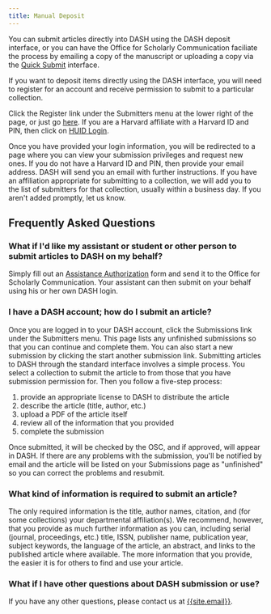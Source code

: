 ```yaml
---
title: Manual Deposit
---
```


You can submit articles directly into DASH using the DASH deposit interface, or you can have the Office for Scholarly Communication faciliate the process by emailing a copy of the manuscript or uploading a copy via the [Quick Submit]({{site.baseurl}}/quicksubmit) interface.

If you want to deposit items directly using the DASH interface, you will need to register for an account and receive permission to submit to a particular collection.

Click the Register link under the Submitters menu at the lower right of the page, or just go [here](http://dash.harvard.edu/register). If you are a Harvard affiliate with a Harvard ID and PIN, then click on [HUID Login](http://dash.harvard.edu/login).

Once you have provided your login information, you will be redirected to a page where you can view your submission privileges and request new ones. If you do not have a Harvard ID and PIN, then provide your email address. DASH will send you an email with further instructions. If you have an affiliation appropriate for submitting to a collection, we will add you to the list of submitters for that collection, usually within a business day. If you aren't added promptly, let us know.

## Frequently Asked Questions

### What if I'd like my assistant or student or other person to submit articles to DASH on my behalf?

Simply fill out an [Assistance Authorization]({{site.baseurl}}/proxy) form and send it to the Office for Scholarly Communication. Your assistant can then submit on your behalf using his or her own DASH login. 

### I have a DASH account; how do I submit an article?

Once you are logged in to your DASH account, click the Submissions link under the Submitters menu. This page lists any unfinished submissions so that you can continue and complete them. You can also start a new submission by clicking the start another submission link. Submitting articles to DASH through the standard interface involves a simple process. You select a collection to submit the article to from those that you have submission permission for. Then you follow a five-step process:

1. provide an appropriate license to DASH to distribute the article
2. describe the article (title, author, etc.)
3. upload a PDF of the article itself
4. review all of the information that you provided
5. complete the submission

Once submitted, it will be checked by the OSC, and if approved, will appear in DASH. If there are any problems with the submission, you'll be notified by email and the article will be listed on your Submissions page as "unfinished" so you can correct the problems and resubmit.

### What kind of information is required to submit an article?

The only required information is the title, author names, citation, and (for some collections) your departmental affiliation(s). We recommend, however, that you provide as much further information as you can, including serial (journal, proceedings, etc.) title, ISSN, publisher name, publication year, subject keywords, the language of the article, an abstract, and links to the published article where available. The more information that you provide, the easier it is for others to find and use your article.

### What if I have other questions about DASH submission or use?

If you have any other questions, please contact us at [{{site.email}}](mailto:{{site.email}}).
